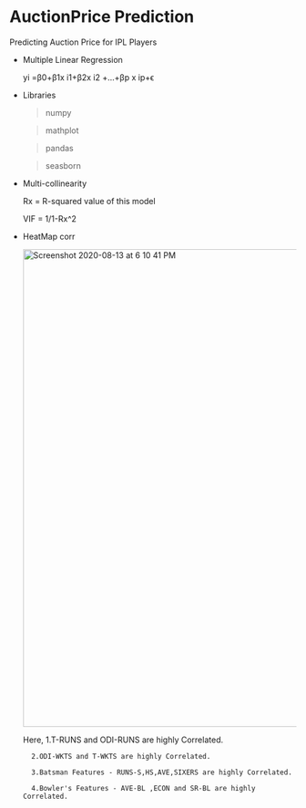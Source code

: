 #  AuctionPrice Prediction
Predicting Auction Price for IPL Players 

* Multiple Linear Regression

  yi =β0+β1x i1+β2x i2 +...+βp x ip+ϵ


* Libraries
   
     >  numpy
    
     >   mathplot
   
     >   pandas
   
     >  seasborn

* Multi-collinearity 

     Rx = R-squared value of this model
     
     VIF = 1/1-Rx^2
     
* HeatMap corr

  <img width="838" alt="Screenshot 2020-08-13 at 6 10 41 PM" src="https://user-images.githubusercontent.com/39494791/90136149-5a1bf700-dd91-11ea-8732-516e262129da.png">
  
  Here, 1.T-RUNS and ODI-RUNS are highly Correlated.
  
        2.ODI-WKTS and T-WKTS are highly Correlated.
        
        3.Batsman Features - RUNS-S,HS,AVE,SIXERS are highly Correlated.
        
        4.Bowler's Features - AVE-BL ,ECON and SR-BL are highly Correlated.


     
     
